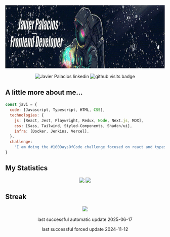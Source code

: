 ##

<p align="center">
<img height="200" width=1000 src="https://github.com/helkyar/helkyar/blob/main/images/steamuserimages-akamaihd-ezgif.com-crop.gif" alt="Javier Palacios, Frontend Developer"/>
</p>

<p align="center">
<img src="https://img.shields.io/badge/-javierpalacios-blue?style=flat-square&logo=Linkedin&logoColor=white&link=https://www.linkedin.com/in/javierpalaciosbotejara" alt="Javier Palacios linkedin"/>
<img src="https://komarev.com/ghpvc/?username=helkyar&color=75F94D" alt="github visits badge"/>
</p>

##

## A little more about me...

```javascript
const javi = {
  code: [Javascript, Typescript, HTML, CSS],
  technologies: {
    js: [React, Jest, Playwright, Redux, Node, Next.js, MDX],
    css: [Sass, Tailwind, Styled-Components, Shadcn/ui],
    infra: [Docker, Jenkins, Vercel],
  },
  challenge:
    'I am doing the #100DaysOfCode challenge focused on react and typescript (100/100)',
}
```

## My Statistics

<p align="center">
  <img height="175" width="auto" src ="https://github-readme-stats.vercel.app/api?username=helkyar&show_icons=true&count_private=true&theme=darcula&hide_border=true&bg_color=00000000&include_all_commits=true">
  <img height="175" width="auto" src ="https://github-readme-stats.vercel.app/api/top-langs/?username=helkyar&layout=compact&hide_border=true&theme=darcula&bg_color=00000000&langs_count=6&hide=CSS,HTML">
</p>
 
## Streak
<p align="center">
  <img src ="https://github-readme-streak-stats.herokuapp.com?user=helkyar&theme=darcula&hide_border=true&background=FFFFFF00">
</p>

<p align="center">last successful automatic update 2025-06-17</p>
<p align="center">last successful forced update 2024-11-12</p>
